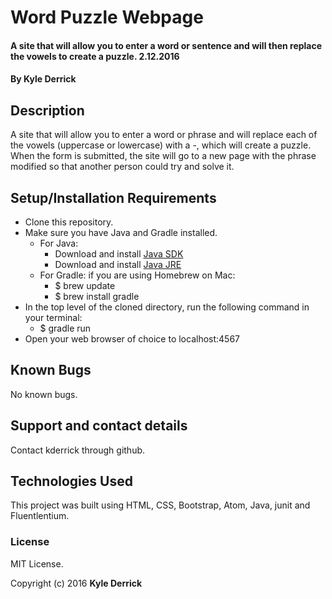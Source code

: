 # Word Puzzle Webpage

#### A site that will allow you to enter a word or sentence and will then replace the vowels to create a puzzle. 2.12.2016

#### By Kyle Derrick

## Description

A site that will allow you to enter a word or phrase and will replace each of the vowels (uppercase or lowercase) with a -, which will create a puzzle. When the form is submitted, the site will go to a new page with the phrase modified so that another person could try and solve it.

## Setup/Installation Requirements

* Clone this repository.
* Make sure you have Java and Gradle installed.
    * For Java:
        * Download and install [Java SDK](http://www.oracle.com/technetwork/java/javase/downloads/jdk8-downloads-2133151.html)
        * Download and install [Java JRE](http://www.java.com/en/)
    * For Gradle: if you are using Homebrew on Mac:
        * $ brew update
        * $ brew install gradle
* In the top level of the cloned directory, run the following command in your terminal:
    * $ gradle run
* Open your web browser of choice to localhost:4567

## Known Bugs

No known bugs.

## Support and contact details

Contact kderrick through github.

## Technologies Used

This project was built using HTML, CSS, Bootstrap, Atom, Java, junit and Fluentlentium.


### License
MIT License.

Copyright (c) 2016  **Kyle Derrick**
